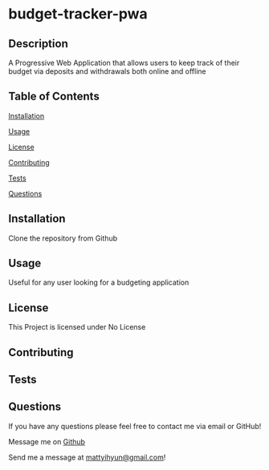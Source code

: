 # budget-tracker-pwa

## Description
A Progressive Web Application that allows users to keep track of their budget via deposits and withdrawals both online and offline
## Table of Contents
[Installation](#Installation)

[Usage](#Usage)

[License](#License)

[Contributing](#Contributing)

[Tests](#Tests)

[Questions](#Questions)

## Installation
Clone the repository from Github
## Usage
Useful for any user looking for a budgeting application
## License
This Project is licensed under No License 
## Contributing

## Tests

## Questions
If you have any questions please feel free to contact me via email or GitHub!

Message me on [Github]("https://github.com/Myhyun/)

Send me a message at mattyihyun@gmail.com!